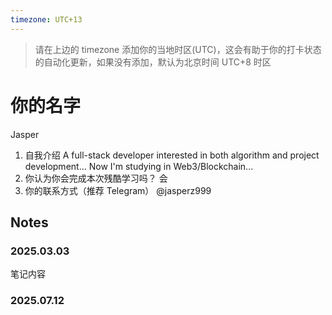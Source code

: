 ```yaml
---
timezone: UTC+13
---
```


> 请在上边的 timezone 添加你的当地时区(UTC)，这会有助于你的打卡状态的自动化更新，如果没有添加，默认为北京时间 UTC+8 时区


# 你的名字
Jasper
1. 自我介绍
A full-stack developer interested in both algorithm and project development...
Now I'm studying in Web3/Blockchain...
2. 你认为你会完成本次残酷学习吗？
会
3. 你的联系方式（推荐 Telegram）
@jasperz999
## Notes

<!-- Content_START -->

### 2025.03.03

笔记内容

### 2025.07.12

<!-- Content_END -->
